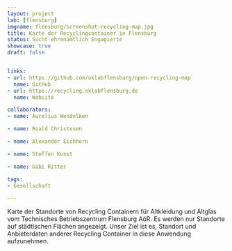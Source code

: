 ```yaml
---
layout: project
lab: [flensburg]
imgname: flensburg/screenshot-recycling-map.jpg
title: Karte der Recyclingcontainer in Flensburg
status: Sucht ehrenamtlich Engagierte
showcase: true
draft: false


links:
- url: https://github.com/oklabflensburg/open-recycling-map
  name: GitHub
- url: https://recycling.oklabflensburg.de
  name: Website

collaborators:
- name: Aurelius Wendelken

- name: Roald Christesen

- name: Alexander Eichhorn

- name: Steffen Kunst

- name: Gabi Ritter

tags:
- Gesellschaft

---
```


Karte der Standorte von Recycling Containern für Altkleidung und Altglas vom Technisches Betriebszentrum Flensburg AöR. Es werden nur Standorte auf städtischen Flächen angezeigt. Unser Ziel ist es, Standort und Anbieterdaten anderer Recycling Container in diese Anwendung aufzunehmen.
